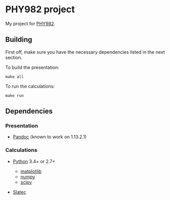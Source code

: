 PHY982 project
==============

My project for [PHY982][1].

Building
--------

First off, make sure you have the necessary dependencies listed in the next
section.

To build the presentation:

    make all

To run the calculations:

    make run

Dependencies
------------

### Presentation

  - [Pandoc](http://pandoc.org) (known to work on 1.13.2.1)

### Calculations

  - [Python](https://python.org) 3.4+ or 2.7+

      - [matplotlib](http://matplotlib.org)
      - [numpy](http://numpy.org)
      - [scipy](http://scipy.org)

  - [Slatec](http://netlib.org/slatec)

[1]: https://people.nscl.msu.edu/~nunes/phy982/phy982web2015.htm
